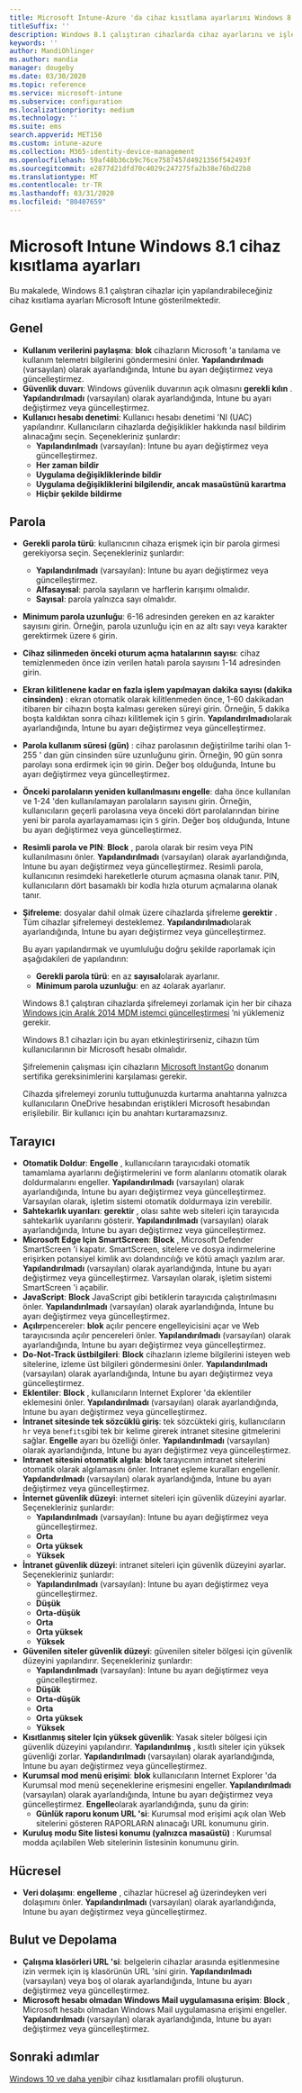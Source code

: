 ```yaml
---
title: Microsoft Intune-Azure 'da cihaz kısıtlama ayarlarını Windows 8.1 | Microsoft Docs
titleSuffix: ''
description: Windows 8.1 çalıştıran cihazlarda cihaz ayarlarını ve işlevselliğini denetlemek için kullanabileceğiniz Intune ayarlarını öğrenin.
keywords: ''
author: MandiOhlinger
ms.author: mandia
manager: dougeby
ms.date: 03/30/2020
ms.topic: reference
ms.service: microsoft-intune
ms.subservice: configuration
ms.localizationpriority: medium
ms.technology: ''
ms.suite: ems
search.appverid: MET150
ms.custom: intune-azure
ms.collection: M365-identity-device-management
ms.openlocfilehash: 59af48b36cb9c76ce7587457d4921356f542493f
ms.sourcegitcommit: e2877d21dfd70c4029c247275fa2b38e76bd22b8
ms.translationtype: MT
ms.contentlocale: tr-TR
ms.lasthandoff: 03/31/2020
ms.locfileid: "80407659"
---
```

# <a name="microsoft-intune-windows-81-device-restriction-settings"></a>Microsoft Intune Windows 8.1 cihaz kısıtlama ayarları

Bu makalede, Windows 8.1 çalıştıran cihazlar için yapılandırabileceğiniz cihaz kısıtlama ayarları Microsoft Intune gösterilmektedir.

## <a name="general"></a>Genel

- **Kullanım verilerini paylaşma**: **blok** cihazların Microsoft 'a tanılama ve kullanım telemetri bilgilerini göndermesini önler. **Yapılandırılmadı** (varsayılan) olarak ayarlandığında, Intune bu ayarı değiştirmez veya güncelleştirmez.
- **Güvenlik duvarı**: Windows güvenlik duvarının açık olmasını **gerekli kılın** . **Yapılandırılmadı** (varsayılan) olarak ayarlandığında, Intune bu ayarı değiştirmez veya güncelleştirmez.
- **Kullanıcı hesabı denetimi**: Kullanıcı hesabı denetimi 'NI (UAC) yapılandırır. Kullanıcıların cihazlarda değişiklikler hakkında nasıl bildirim alınacağını seçin. Seçenekleriniz şunlardır:
  - **Yapılandırılmadı** (varsayılan): Intune bu ayarı değiştirmez veya güncelleştirmez.
  - **Her zaman bildir**
  - **Uygulama değişikliklerinde bildir**
  - **Uygulama değişikliklerini bilgilendir, ancak masaüstünü karartma**
  - **Hiçbir şekilde bildirme**

## <a name="password"></a>Parola

- **Gerekli parola türü**: kullanıcının cihaza erişmek için bir parola girmesi gerekiyorsa seçin. Seçenekleriniz şunlardır:
  - **Yapılandırılmadı** (varsayılan): Intune bu ayarı değiştirmez veya güncelleştirmez.
  - **Alfasayısal**: parola sayıların ve harflerin karışımı olmalıdır.
  - **Sayısal**: parola yalnızca sayı olmalıdır.
- **Minimum parola uzunluğu**: 6-16 adresinden gereken en az karakter sayısını girin. Örneğin, parola uzunluğu için en az altı sayı veya karakter gerektirmek üzere `6` girin.
- **Cihaz silinmeden önceki oturum açma hatalarının sayısı**: cihaz temizlenmeden önce izin verilen hatalı parola sayısını 1-14 adresinden girin.
- **Ekran kilitlenene kadar en fazla işlem yapılmayan dakika sayısı (dakika cinsinden)** : ekran otomatik olarak kilitlenmeden önce, 1-60 dakikadan itibaren bir cihazın boşta kalması gereken süreyi girin. Örneğin, 5 dakika boşta kaldıktan sonra cihazı kilitlemek için `5` girin. **Yapılandırılmadı**olarak ayarlandığında, Intune bu ayarı değiştirmez veya güncelleştirmez.
- **Parola kullanım süresi (gün)** : cihaz parolasının değiştirilme tarihi olan 1-255 ' dan gün cinsinden süre uzunluğunu girin. Örneğin, 90 gün sonra parolayı sona erdirmek için `90` girin. Değer boş olduğunda, Intune bu ayarı değiştirmez veya güncelleştirmez.
- **Önceki parolaların yeniden kullanılmasını engelle**: daha önce kullanılan ve 1-24 'den kullanılamayan parolaların sayısını girin. Örneğin, kullanıcıların geçerli parolasına veya önceki dört parolalarından birine yeni bir parola ayarlayamaması için `5` girin. Değer boş olduğunda, Intune bu ayarı değiştirmez veya güncelleştirmez.
- **Resimli parola ve PIN**: **Block** , parola olarak bir resim veya PIN kullanılmasını önler. **Yapılandırılmadı** (varsayılan) olarak ayarlandığında, Intune bu ayarı değiştirmez veya güncelleştirmez. Resimli parola, kullanıcının resimdeki hareketlerle oturum açmasına olanak tanır. PIN, kullanıcıların dört basamaklı bir kodla hızla oturum açmalarına olanak tanır.
- **Şifreleme**: dosyalar dahil olmak üzere cihazlarda şifreleme **gerektir** . Tüm cihazlar şifrelemeyi desteklemez. **Yapılandırılmadı**olarak ayarlandığında, Intune bu ayarı değiştirmez veya güncelleştirmez.

  Bu ayarı yapılandırmak ve uyumluluğu doğru şekilde raporlamak için aşağıdakileri de yapılandırın:
  - **Gerekli parola türü**: en az **sayısal**olarak ayarlanır.
  - **Minimum parola uzunluğu**: en az `4`olarak ayarlanır.

  Windows 8.1 çalıştıran cihazlarda şifrelemeyi zorlamak için her bir cihaza [Windows için Aralık 2014 MDM istemci güncelleştirmesi](https://support.microsoft.com/kb/3013816) ’ni yüklemeniz gerekir.

  Windows 8.1 cihazları için bu ayarı etkinleştirirseniz, cihazın tüm kullanıcılarının bir Microsoft hesabı olmalıdır.

  Şifrelemenin çalışması için cihazların [Microsoft InstantGo](https://blogs.windows.com/windowsexperience/2014/06/19/instantgo-a-better-way-to-sleep/#IBHULcTfI4PokO8X.97) donanım sertifika gereksinimlerini karşılaması gerekir.

  Cihazda şifrelemeyi zorunlu tuttuğunuzda kurtarma anahtarına yalnızca kullanıcıların OneDrive hesabından eriştikleri Microsoft hesabından erişilebilir. Bir kullanıcı için bu anahtarı kurtaramazsınız.

## <a name="browser"></a>Tarayıcı

- **Otomatik Doldur**: **Engelle** , kullanıcıların tarayıcıdaki otomatik tamamlama ayarlarını değiştirmelerini ve form alanlarını otomatik olarak doldurmalarını engeller. **Yapılandırılmadı** (varsayılan) olarak ayarlandığında, Intune bu ayarı değiştirmez veya güncelleştirmez. Varsayılan olarak, işletim sistemi otomatik doldurmaya izin verebilir.
- **Sahtekarlık uyarıları**: **gerektir** , olası sahte web siteleri için tarayıcıda sahtekarlık uyarılarını gösterir. **Yapılandırılmadı** (varsayılan) olarak ayarlandığında, Intune bu ayarı değiştirmez veya güncelleştirmez.
- **Microsoft Edge Için SmartScreen**: **Block** , Microsoft Defender SmartScreen 'i kapatır. SmartScreen, sitelere ve dosya indirmelerine erişirken potansiyel kimlik avı dolandırıcılığı ve kötü amaçlı yazılım arar. **Yapılandırılmadı** (varsayılan) olarak ayarlandığında, Intune bu ayarı değiştirmez veya güncelleştirmez. Varsayılan olarak, işletim sistemi SmartScreen 'i açabilir.
- **JavaScript**: **Block** JavaScript gibi betiklerin tarayıcıda çalıştırılmasını önler. **Yapılandırılmadı** (varsayılan) olarak ayarlandığında, Intune bu ayarı değiştirmez veya güncelleştirmez.
- **Açılır**pencereler: **blok** açılır pencere engelleyicisini açar ve Web tarayıcısında açılır pencereleri önler. **Yapılandırılmadı** (varsayılan) olarak ayarlandığında, Intune bu ayarı değiştirmez veya güncelleştirmez.
- **Do-Not-Track üstbilgileri**: **Block** cihazların izleme bilgilerini isteyen web sitelerine, izleme üst bilgileri göndermesini önler. **Yapılandırılmadı** (varsayılan) olarak ayarlandığında, Intune bu ayarı değiştirmez veya güncelleştirmez.
- **Eklentiler**: **Block** , kullanıcıların Internet Explorer 'da eklentiler eklemesini önler. **Yapılandırılmadı** (varsayılan) olarak ayarlandığında, Intune bu ayarı değiştirmez veya güncelleştirmez.
- **İntranet sitesinde tek sözcüklü giriş**: tek sözcükteki giriş, kullanıcıların `hr` veya `benefits`gibi tek bir kelime girerek intranet sitesine gitmelerini sağlar. **Engelle** ayarı bu özelliği önler. **Yapılandırılmadı** (varsayılan) olarak ayarlandığında, Intune bu ayarı değiştirmez veya güncelleştirmez.
- **Intranet sitesini otomatik algıla**: **blok** tarayıcının intranet sitelerini otomatik olarak algılamasını önler. Intranet eşleme kuralları engellenir. **Yapılandırılmadı** (varsayılan) olarak ayarlandığında, Intune bu ayarı değiştirmez veya güncelleştirmez.
- **İnternet güvenlik düzeyi**: internet siteleri için güvenlik düzeyini ayarlar. Seçenekleriniz şunlardır:
  - **Yapılandırılmadı** (varsayılan): Intune bu ayarı değiştirmez veya güncelleştirmez.
  - **Orta**
  - **Orta yüksek**
  - **Yüksek**
- **İntranet güvenlik düzeyi**: intranet siteleri için güvenlik düzeyini ayarlar. Seçenekleriniz şunlardır:
  - **Yapılandırılmadı** (varsayılan): Intune bu ayarı değiştirmez veya güncelleştirmez.
  - **Düşük**
  - **Orta-düşük**
  - **Orta**
  - **Orta yüksek**
  - **Yüksek**
- **Güvenilen siteler güvenlik düzeyi**: güvenilen siteler bölgesi için güvenlik düzeyini yapılandırır. Seçenekleriniz şunlardır:
  - **Yapılandırılmadı** (varsayılan): Intune bu ayarı değiştirmez veya güncelleştirmez.
  - **Düşük**
  - **Orta-düşük**
  - **Orta**
  - **Orta yüksek**
  - **Yüksek**
- **Kısıtlanmış siteler Için yüksek güvenlik**: Yasak siteler bölgesi için güvenlik düzeyini yapılandırır. **Yapılandırılmış** , kısıtlı siteler için yüksek güvenliği zorlar. **Yapılandırılmadı** (varsayılan) olarak ayarlandığında, Intune bu ayarı değiştirmez veya güncelleştirmez.
- **Kurumsal mod menü erişimi**: **blok** kullanıcıların Internet Explorer 'da Kurumsal mod menü seçeneklerine erişmesini engeller. **Yapılandırılmadı** (varsayılan) olarak ayarlandığında, Intune bu ayarı değiştirmez veya güncelleştirmez. **Engelle**olarak ayarlandığında, şunu da girin:
  - **Günlük raporu konum URL 'si**: Kurumsal mod erişimi açık olan Web sitelerini gösteren RAPORLARıN alınacağı URL konumunu girin.
- **Kuruluş modu Site listesi konumu (yalnızca masaüstü)** : Kurumsal modda açılabilen Web sitelerinin listesinin konumunu girin.

## <a name="cellular"></a>Hücresel

- **Veri dolaşımı**: **engelleme** , cihazlar hücresel ağ üzerindeyken veri dolaşımını önler. **Yapılandırılmadı** (varsayılan) olarak ayarlandığında, Intune bu ayarı değiştirmez veya güncelleştirmez.

## <a name="cloud-and-storage"></a>Bulut ve Depolama

- **Çalışma klasörleri URL 'si**: belgelerin cihazlar arasında eşitlenmesine izin vermek için iş klasörünün URL 'sini girin. **Yapılandırılmadı** (varsayılan) veya boş ol olarak ayarlandığında, Intune bu ayarı değiştirmez veya güncelleştirmez.
- **Microsoft hesabı olmadan Windows Mail uygulamasına erişim**: **Block** , Microsoft hesabı olmadan Windows Mail uygulamasına erişimi engeller. **Yapılandırılmadı** (varsayılan) olarak ayarlandığında, Intune bu ayarı değiştirmez veya güncelleştirmez.

## <a name="next-steps"></a>Sonraki adımlar

[Windows 10 ve daha yeni](device-restrictions-windows-10.md)bir cihaz kısıtlamaları profili oluşturun.
